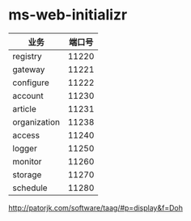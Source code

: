 # ms-web-initializr
|业务|端口号|
|---|---|
|registry|11220|
|gateway|11221|
|configure|11222|
|account|11230| 
|article|11231| 
|organization|11238| 
|access|11240| 
|logger|11250| 
|monitor|11260| 
|storage|11270| 
|schedule|11280|

http://patorjk.com/software/taag/#p=display&f=Doh